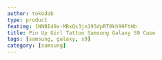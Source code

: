 ```yaml
---
author: tokodab
type: product
featimg: 1NNBI49x-MBxQs3jn193dpRT0kh99FtHb
title: Pin Up Girl Tattoo Samsung Galaxy S9 Case
tags: [samsung, galaxy, s9]
category: [samsung]
---
```

